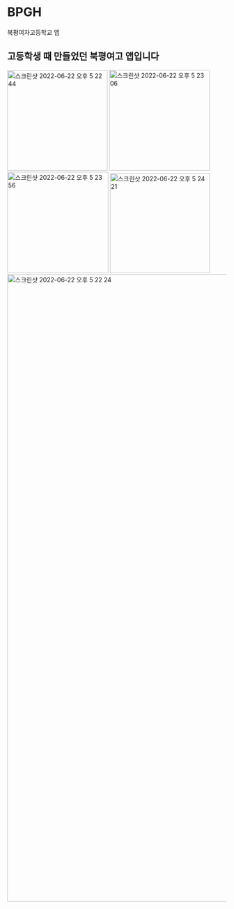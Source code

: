 # BPGH
북평여자고등학교 앱

## 고등학생 때 만들었던 북평여고 앱입니다

<img width="230" alt="스크린샷 2022-06-22 오후 5 22 44" src="https://user-images.githubusercontent.com/46593078/174980774-3e0b54d6-41ad-4b31-ad6c-c01cbb6d4b62.png">
<img width="231" alt="스크린샷 2022-06-22 오후 5 23 06" src="https://user-images.githubusercontent.com/46593078/174980853-b43b66b3-dfce-41ba-8e6f-c52940483473.png">
<img width="232" alt="스크린샷 2022-06-22 오후 5 23 56" src="https://user-images.githubusercontent.com/46593078/174981065-9bc88c11-4efd-41f0-bf73-5d6f30328913.png">
<img width="229" alt="스크린샷 2022-06-22 오후 5 24 21" src="https://user-images.githubusercontent.com/46593078/174981153-79284cfe-c629-4f0a-a4cc-425079b34d96.png">

<img width="1440" alt="스크린샷 2022-06-22 오후 5 22 24" src="https://user-images.githubusercontent.com/46593078/174980708-de6c27e2-0aac-4cfc-9f0c-168d082ce718.png">
